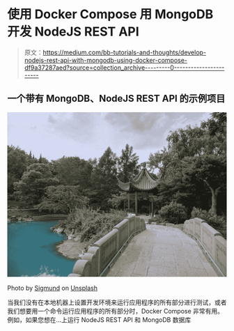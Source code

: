 # 使用 Docker Compose 用 MongoDB 开发 NodeJS REST API

> 原文：<https://medium.com/bb-tutorials-and-thoughts/develop-nodejs-rest-api-with-mongodb-using-docker-compose-df9a37287aed?source=collection_archive---------0----------------------->

## 一个带有 MongoDB、NodeJS REST API 的示例项目

![](img/addc444dad5a48c3006eacb3d4eb5599.png)

Photo by [Sigmund](https://unsplash.com/@sigmund?utm_source=medium&utm_medium=referral) on [Unsplash](https://unsplash.com?utm_source=medium&utm_medium=referral)

当我们没有在本地机器上设置开发环境来运行应用程序的所有部分进行测试，或者我们想要用一个命令运行应用程序的所有部分时，Docker Compose 非常有用。例如，如果您想在…上运行 NodeJS REST API 和 MongoDB 数据库